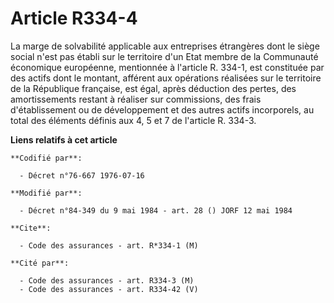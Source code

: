 # Article R334-4

La marge de solvabilité applicable aux entreprises étrangères dont le siège social n'est pas établi sur le territoire d'un
Etat membre de la Communauté économique européenne, mentionnée à l'article R. 334-1, est constituée par des actifs dont le
montant, afférent aux opérations réalisées sur le territoire de la République française, est égal, après déduction des
pertes, des amortissements restant à réaliser sur commissions, des frais d'établissement ou de développement et des autres
actifs incorporels, au total des éléments définis aux 4, 5 et 7 de l'article R. 334-3.

**Liens relatifs à cet article**

	**Codifié par**:

	  - Décret n°76-667 1976-07-16

	**Modifié par**:

	  - Décret n°84-349 du 9 mai 1984 - art. 28 () JORF 12 mai 1984

	**Cite**:

	  - Code des assurances - art. R*334-1 (M)

	**Cité par**:

	  - Code des assurances - art. R334-3 (M)
	  - Code des assurances - art. R334-42 (V)
